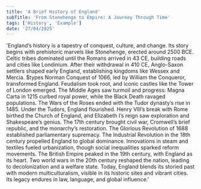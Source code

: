 ```yaml
---
title: 'A Brief History of England'
subTitle: 'From Stonehenge to Empire: A Journey Through Time'
tags: ['History', 'Example']
date: '27/04/2025'
---
```


'England’s history is a tapestry of conquest, culture, and change. Its story begins with prehistoric marvels like Stonehenge, erected around 2500 BCE. Celtic tribes dominated until the Romans arrived in 43 CE, building roads and cities like Londinium. After their withdrawal in 410 CE, Anglo-Saxon settlers shaped early England, establishing kingdoms like Wessex and Mercia. $types Norman Conquest of 1066, led by William the Conqueror, transformed England. Feudalism took root, and iconic castles like the Tower of London emerged. The Middle Ages saw turmoil and progress: Magna Carta in 1215 curbed royal power, while the Black Death ravaged populations. The Wars of the Roses ended with the Tudor dynasty’s rise in 1485. Under the Tudors, England flourished. Henry VIII’s break with Rome birthed the Church of England, and Elizabeth I’s reign saw exploration and Shakespeare’s genius. The 17th century brought civil war, Cromwell’s brief republic, and the monarchy’s restoration. The Glorious Revolution of 1688 established parliamentary supremacy. The Industrial Revolution in the 18th century propelled England to global dominance. Innovations in steam and textiles fueled urbanization, though social inequalities sparked reform movements. The British Empire peaked in the 19th century, with England as its heart. Two world wars in the 20th century reshaped the nation, leading to decolonization and a welfare state. Today, England blends its storied past with modern multiculturalism, visible in its historic sites and vibrant cities. Its legacy endures in law, language, and global influence.'
